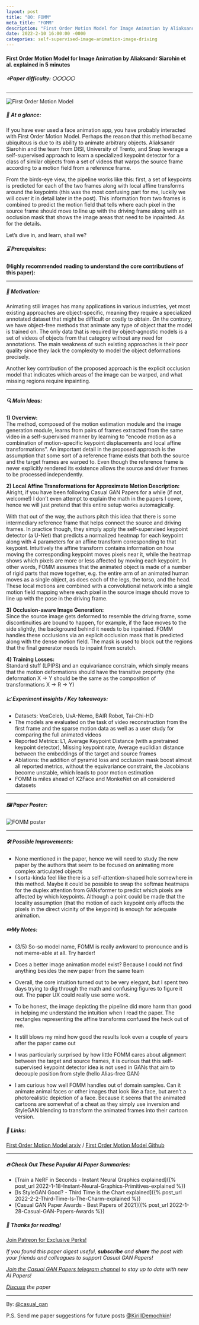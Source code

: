```yaml
---
layout: post
title: "80: FOMM"
meta_title: "FOMM"
description: "First Order Motion Model for Image Animation by Aliaksandr Siarohin et al. explained in 5 minutes"
date: 2022-2-10 16:00:00 -0000
categories: self-supervised-image-animation-image-driving
---
```


#### First Order Motion Model for Image Animation by Aliaksandr Siarohin et al. explained in 5 minutes

##### ⭐️Paper difficulty: 🌕🌕🌕🌕🌕

***

![First Order Motion Model](/assets/images/fomm_teaser.gif "First Order Motion Model Teaser")

##### 🎯 At a glance:

If you have ever used a face animation app, you have probably interacted with First Order Motion Model. Perhaps the reason that this method became ubiquitous is due to its ability to animate arbitrary objects. Aliaksandr Siarohin and the team from DISI, University of Trento, and Snap leverage a self-supervised approach to learn a specialized keypoint detector for a class of similar objects from a set of videos that warps the source frame according to a motion field from a reference frame.

From the birds-eye view, the pipeline works like this: first, a set of keypoints is predicted for each of the two frames along with local affine transforms around the keypoints (this was the most confusing part for me, luckily we will cover it in detail later in the post). This information from two frames is combined to predict the motion field that tells where each pixel in the source frame should move to line up with the driving frame along with an occlusion mask that shows the image areas that need to be inpainted. As for the details.

Let’s dive in, and learn, shall we?

##### ⌛️ Prerequisites:

**(Highly recommended reading to understand the core contributions of this paper):**  
 

***

##### 🚀 Motivation:

Animating still images has many applications in various industries, yet most existing approaches are object-specific, meaning they require a specialized annotated dataset that might be difficult or costly to obtain. On the contrary, we have object-free methods that animate any type of object that the model is trained on. The only data that is required by object-agnostic models is a set of videos of objects from that category without any need for annotations. The main weakness of such existing approaches is their poor quality since they lack the complexity to model the object deformations precisely.

Another key contribution of the proposed approach is the explicit occlusion model that indicates which areas of the image can be warped, and what missing regions require inpainting.

***

##### 🔍 Main Ideas:

**1) Overview:**  
The method, composed of the motion estimation module and the image generation module, learns from pairs of frames extracted from the same video in a self-supervised manner by learning to “encode motion as a combination of motion-specific keypoint displacements and local affine transformations”. An important detail in the proposed approach is the assumption that some sort of a reference frame exists that both the source and the target frames are warped to. Even though the reference frame is never explicitly rendered its existence allows the source and driver frames to be processed independently.

**2) Local Affine Transformations for Approximate Motion Description:**  
Alright, if you have been following Casual GAN Papers for a while (if not, welcome!) I don’t even attempt to explain the math in the papers I cover, hence we will just pretend that this entire setup works automagically.

With that out of the way, the authors pitch this idea that there is some intermediary reference frame that helps connect the source and driving frames. In practice though, they simply apply the self-supervised keypoint detector (a U-Net) that predicts a normalized heatmap for each keypoint along with 4 parameters for an affine transform corresponding to that keypoint. Intuitively the affine transform contains information on how moving the corresponding keypoint moves pixels near it, while the heatmap shows which pixels are more or less affected by moving each keypoint. In other words, FOMM assumes that the animated object is made of a number of rigid parts that move together, e.g. the entire arm of an animated human moves as a single object, as does each of the legs, the torso, and the head. These local motions are combined with a convolutional network into a single motion field mapping where each pixel in the source image should move to line up with the pose in the driving frame.

**3) Occlusion-aware Image Generation:**  
Since the source image gets deformed to resemble the driving frame, some discontinuities are bound to happen, for example, if the face moves to the side slightly, the background behind it needs to be inpainted. FOMM handles these occlusions via an explicit occlusion mask that is predicted along with the dense motion field. The mask is used to block out the regions that the final generator needs to inpaint from scratch.

**4) Training Losses:**  
Standard stuff (LPIPS) and an equivariance constrain, which simply means that the motion deformations should have the transitive property (the deformation  X -> Y should be the same as the composition of transformations X -> R -> Y)

##### 📈 Experiment insights / Key takeaways:

- Datasets: VoxCeleb, UvA-Nemo, BAIR Robot, Tai-Chi-HD  
- The models are evaluated on the task of video reconstruction from the first frame and the sparse motion data as well as a user study for comparing the full animated videos  
- Reported Metrics: L1, Average Keypoint Distance (with a pretrained keypoint detector), Missing keypoint rate, Average euclidian distance between the embeddings of the target and source frames  
- Ablations: the addition of pyramid loss and occlusion mask boost almost all reported metrics, without the equivariance constraint, the Jacobians become unstable, which leads to poor motion estimation  
- FOMM is miles ahead of X2Face and MonkeNet on all considered datasets  

***

##### 🖼️ Paper Poster:

![FOMM poster](/assets/images/fomm.jpg "FOMM Poster")

***

##### 🛠 Possible Improvements:

- None mentioned in the paper, hence we will need to study the new paper by the authors that seem to be focused on animating more complex articulated objects  
- I sorta-kinda feel like there is a self-attention-shaped hole somewhere in this method. Maybe it could be possible to swap the softmax heatmaps for the duplex attention from GANsformer to predict which pixels are affected by which keypoints. Although a point could be made that the locality assumption (that the motion of each keypoint only affects the pixels in the direct vicinity of the keypoint) is enough for adequate animation.  

##### ✏️My Notes:

- (3/5) So-so model name, FOMM is really awkward to pronounce and is not meme-able at all. Try harder!  

- Does a better image animation model exist? Because I could not find anything besides the new paper from the same team  
- Overall, the core intuition turned out to be very elegant, but I spent two days trying to dig through the math and confusing figures to figure it out. The paper UX could really use some work.  
- To be honest, the image depicting the pipeline did more harm than good in helping me understand the intuition when I read the paper. The rectangles representing the affine transforms confused the heck out of me.  
- It still blows my mind how good the results look even a couple of years after the paper came out  
- I was particularly surprised by how little FOMM cares about alignment between the target and source frames, it is curious that this self-supervised keypoint detector idea is not used in GANs that aim to decouple position from style (hello Alias-free GAN)  
- I am curious how well FOMM handles out of domain samples. Can it animate animal faces or other images that look like a face, but aren’t a photorealistic depiction of a face. Because it seems that the animated cartoons are somewhat of a cheat as they simply use inversion and StyleGAN blending to transform the animated frames into their cartoon version.  

##### 🔗 Links:

[First Order Motion Model arxiv](https://papers.nips.cc/paper/2019/file/31c0b36aef265d9221af80872ceb62f9-Paper.pdf) / [First Order Motion Model Github](https://aliaksandrsiarohin.github.io/first-order-model-website/)

***

##### 🔥 Check Out These Popular AI Paper Summaries:
- [Train a NeRF in Seconds - Instant Neural Graphics explained]({% post_url 2022-1-18-Instant-Neural-Graphics-Primitives-explained %})
- [Is StyleGAN Good? - Third Time is the Chart explained]({% post_url 2022-2-2-Third-Time-Is-The-Charm-explained %})
- [Casual GAN Paper Awards - Best Papers of 2021]({% post_url 2022-1-28-Casual-GAN-Papers-Awards %})

##### 👋 Thanks for reading!
<a href="https://www.patreon.com/bePatron?u=53448948" data-patreon-widget-type="become-patron-button">Join Patreon for Exclusive Perks!</a><script async src="https://c6.patreon.com/becomePatronButton.bundle.js"></script>

*If you found this paper digest useful, **subscribe** and **share** the post with your friends and colleagues to support Casual GAN Papers!*

*[Join the Casual GAN Papers telegram channel](https://t.me/joinchat/KeutnzlvetRkZGZi) to stay up to date with new AI Papers!*

*[Discuss](https://t.me/casual_gans_chat) the paper*

***

By: [@casual_gan](https://t.me/joinchat/KeutnzlvetRkZGZi)

P.S. Send me paper suggestions for future posts
[@KirillDemochkin](mailto:kdemochkin@gmail.com)!
